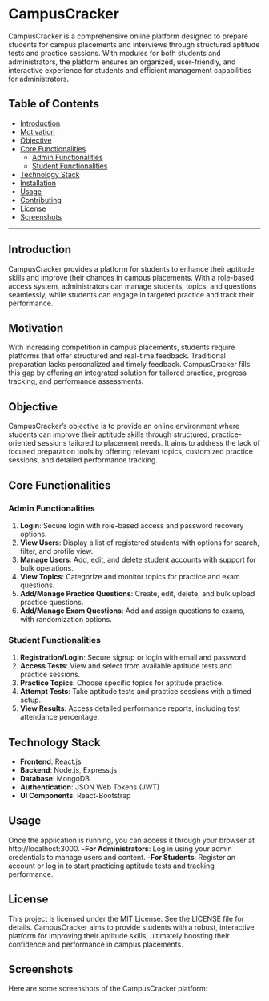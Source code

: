 # CampusCracker

CampusCracker is a comprehensive online platform designed to prepare students for campus placements and interviews through structured aptitude tests and practice sessions. With modules for both students and administrators, the platform ensures an organized, user-friendly, and interactive experience for students and efficient management capabilities for administrators.

## Table of Contents
- [Introduction](#introduction)
- [Motivation](#motivation)
- [Objective](#objective)
- [Core Functionalities](#core-functionalities)
  - [Admin Functionalities](#admin-functionalities)
  - [Student Functionalities](#student-functionalities)
- [Technology Stack](#technology-stack)
- [Installation](#installation)
- [Usage](#usage)
- [Contributing](#contributing)
- [License](#license)
- [Screenshots](#screenshots)

---

## Introduction
CampusCracker provides a platform for students to enhance their aptitude skills and improve their chances in campus placements. With a role-based access system, administrators can manage students, topics, and questions seamlessly, while students can engage in targeted practice and track their performance.

## Motivation
With increasing competition in campus placements, students require platforms that offer structured and real-time feedback. Traditional preparation lacks personalized and timely feedback. CampusCracker fills this gap by offering an integrated solution for tailored practice, progress tracking, and performance assessments.

## Objective
CampusCracker’s objective is to provide an online environment where students can improve their aptitude skills through structured, practice-oriented sessions tailored to placement needs. It aims to address the lack of focused preparation tools by offering relevant topics, customized practice sessions, and detailed performance tracking.

## Core Functionalities

### Admin Functionalities
1. **Login**: Secure login with role-based access and password recovery options.
2. **View Users**: Display a list of registered students with options for search, filter, and profile view.
3. **Manage Users**: Add, edit, and delete student accounts with support for bulk operations.
4. **View Topics**: Categorize and monitor topics for practice and exam questions.
5. **Add/Manage Practice Questions**: Create, edit, delete, and bulk upload practice questions.
6. **Add/Manage Exam Questions**: Add and assign questions to exams, with randomization options.

### Student Functionalities
1. **Registration/Login**: Secure signup or login with email and password.
2. **Access Tests**: View and select from available aptitude tests and practice sessions.
3. **Practice Topics**: Choose specific topics for aptitude practice.
4. **Attempt Tests**: Take aptitude tests and practice sessions with a timed setup.
5. **View Results**: Access detailed performance reports, including test attendance percentage.

## Technology Stack
- **Frontend**: React.js
- **Backend**: Node.js, Express.js
- **Database**: MongoDB
- **Authentication**: JSON Web Tokens (JWT)
- **UI Components**: React-Bootstrap

## Usage
Once the application is running, you can access it through your browser at http://localhost:3000.
-**For Administrators**: Log in using your admin credentials to manage users and content.
-**For Students**: Register an account or log in to start practicing aptitude tests and tracking performance.

## License
This project is licensed under the MIT License. See the LICENSE file for details.
CampusCracker aims to provide students with a robust, interactive platform for improving their aptitude skills, ultimately boosting their confidence and performance in campus placements.

## Screenshots
Here are some screenshots of the CampusCracker platform:
